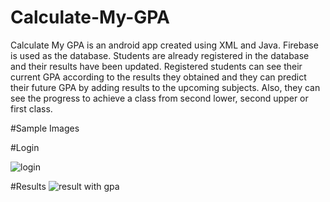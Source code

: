 # Calculate-My-GPA
Calculate My GPA is an android app created using XML and Java. Firebase is used as the database. Students are already registered in the database and their results have been updated. Registered students can see their current GPA according to the results they obtained and they can predict their future GPA by adding results to the upcoming subjects. Also, they can see the progress to achieve a class from second lower, second upper or first class. 

#Sample  Images

#Login

![login](https://user-images.githubusercontent.com/78161633/126273281-22e9d42e-8f8f-4863-acd5-5f66f173bdbc.PNG)

#Results
![result with gpa](https://user-images.githubusercontent.com/78161633/126273284-c23773d7-73d4-4114-94d4-b93fb4885467.PNG)
